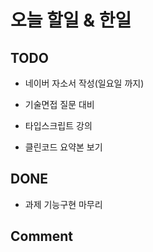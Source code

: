 # 오늘 할일 & 한일

## TODO

- 네이버 자소서 작성(일요일 까지)

- 기술면접 질문 대비

- 타입스크립트 강의

- 클린코드 요약본 보기

## DONE

- 과제 기능구현 마무리

## Comment

